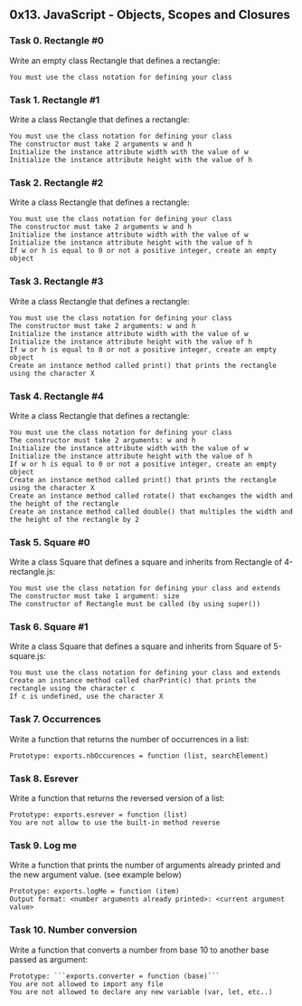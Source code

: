 ## 0x13. JavaScript - Objects, Scopes and Closures

### Task 0. Rectangle #0
Write an empty class Rectangle that defines a rectangle:
```
You must use the class notation for defining your class
```
### Task 1. Rectangle #1
Write a class Rectangle that defines a rectangle:
```
You must use the class notation for defining your class
The constructor must take 2 arguments w and h
Initialize the instance attribute width with the value of w
Initialize the instance attribute height with the value of h
```
### Task 2. Rectangle #2
Write a class Rectangle that defines a rectangle:
```
You must use the class notation for defining your class
The constructor must take 2 arguments w and h
Initialize the instance attribute width with the value of w
Initialize the instance attribute height with the value of h
If w or h is equal to 0 or not a positive integer, create an empty object
```
### Task 3. Rectangle #3
Write a class Rectangle that defines a rectangle:
```
You must use the class notation for defining your class
The constructor must take 2 arguments: w and h
Initialize the instance attribute width with the value of w
Initialize the instance attribute height with the value of h
If w or h is equal to 0 or not a positive integer, create an empty object
Create an instance method called print() that prints the rectangle using the character X
```
### Task 4. Rectangle #4
Write a class Rectangle that defines a rectangle:
```
You must use the class notation for defining your class
The constructor must take 2 arguments: w and h
Initialize the instance attribute width with the value of w
Initialize the instance attribute height with the value of h
If w or h is equal to 0 or not a positive integer, create an empty object
Create an instance method called print() that prints the rectangle using the character X
Create an instance method called rotate() that exchanges the width and the height of the rectangle
Create an instance method called double() that multiples the width and the height of the rectangle by 2
```
### Task 5. Square #0
Write a class Square that defines a square and inherits from Rectangle of 4-rectangle.js:
```
You must use the class notation for defining your class and extends
The constructor must take 1 argument: size
The constructor of Rectangle must be called (by using super())
```
### Task 6. Square #1
Write a class Square that defines a square and inherits from Square of 5-square.js:
```
You must use the class notation for defining your class and extends
Create an instance method called charPrint(c) that prints the rectangle using the character c
If c is undefined, use the character X
```
### Task 7. Occurrences
Write a function that returns the number of occurrences in a list:
```
Prototype: exports.nbOccurences = function (list, searchElement)
```
### Task 8. Esrever
Write a function that returns the reversed version of a list:
```
Prototype: exports.esrever = function (list)
You are not allow to use the built-in method reverse
```
### Task 9. Log me
Write a function that prints the number of arguments already printed and the new argument value. (see example below)
```
Prototype: exports.logMe = function (item)
Output format: <number arguments already printed>: <current argument value>
```
### Task 10. Number conversion
Write a function that converts a number from base 10 to another base passed as argument:
```
Prototype: ```exports.converter = function (base)```
You are not allowed to import any file
You are not allowed to declare any new variable (var, let, etc..)
```
